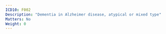 ```yaml
---
ICD10: F002
Description: "Dementia in Alzheimer disease, atypical or mixed type"
Matters: No
Weight: 0
---
```

